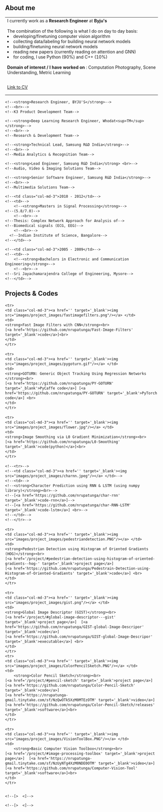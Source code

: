 ## About me
<table class="table table-hover">
<td class='col-md-3'>
I currently work as a <b>Research Engineer </b> at <b>Byju's</b>

<br>
<br>
The combination of the following is what I do on day to day basis:

<li>developing/finetuning computer vision algorithm</li>
<li>collecting data/labeling for building neural network models</li>
<li>building/finetuning neural network models</li>
<li>reading new papers (currently reading on attention and GNN)</li>
<li>for coding, I use Python (90%) and C++ (10%)</li>

<!--My research and development is focussed on applying Deep Learning to-->
<!--object detection and recognition problems while designing small or-->
<!--optimized models to run on mobile devices. -->

<!--<br>-->
<!--I also have experience in the design and development of image processing &-->
<!--computer vision algorithms with hands-on C-level and multi-threaded-->
<!--optimization of image processing modules.-->
<br>
<b>Domain of interest / I have worked on </b>: Computation Photography, Scene Understanding, Metric Learning

<!--<ul>-->
<!--<li>Object Detection & Recognition</li>-->
<!--<li>Object Pose Estimation</li>-->
<!--<li>Classification</li>-->
<!--<li>Handwriting OCR</li>-->
<!--<li>Metric Learning</li>-->
<!--<li>Image Filters</li>-->
<!--</ul>-->

<br>
<br>

<a href="https://nthere.dev/assets/nrupatunga-resume.pdf">Link to CV</a>

</td>
</table>

<!--## Industry Experience-->
<!--<table class="table table-hover"> -->
<!--<tr>-->
  <!--<td class='col-md-3'>2019 - Present</td>-->
  <!--<td>-->
    <!--<strong>Research Engineer, BYJU'S</strong>-->
    <!--<br>-->
    <!--K3 Product Development Team-->
  <!--</td>-->
<!--</tr>-->

<!--<tr>-->
  <!--<td class='col-md-3'>2017 - 2019</td>-->
  <!--<td>-->
    <!--<strong>Deep Learning Research Engineer, Whodat<sup>TM</sup></strong>-->
    <!--<br>-->
    <!--Research & Development Team-->
  <!--</td>-->
<!--</tr>-->

<!--<tr>-->
  <!--<td class='col-md-3'>2016 - 2017</td>-->
  <!--<td>-->
    <!--<strong>Technical Lead, Samsung R&D India</strong>-->
    <!--<br>-->
    <!--Media Analytics & Recognition Team-->
  <!--</td>-->
<!--</tr>-->
<!--<tr>-->
  <!--<td class='col-md-3'>2014 - 2016</td>-->
  <!--<td>-->
    <!--<strong>Lead Engineer, Samsung R&D India</strong> <br>-->
    <!--Audio, Video & Imaging Solutions Team-->
  <!--</td>-->
<!--</tr>-->
<!--<tr>-->
  <!--<td class='col-md-3'>2012 - 2014</td>-->
  <!--<td>-->
    <!--<strong>Senior Software Engineer, Samsung R&D India</strong>-->
    <!--<br>-->
    <!--Multimedia Solutions Team-->
  <!--</td>-->
<!--</tr>-->
<!--</table>-->

<!--## Education-->
<!--<table class="table table-hover">-->
  <!--<tr>-->
    <!--<td class="col-md-3">2010 - 2012</td>-->
    <!--<td>-->
        <!--<strong>Masters in Signal Processing</strong>-->
	<!--(5.8/7.0)-->
        <!--<br>-->
	<!--Thesis: Complex Network Approach for Analysis of-->
	<!--Biomedical signals (ECG, EEG)-->
        <!--<br>-->
      <!--Indian Institute of Science, Bangalore-->
    <!--</td>-->
  <!--</tr>-->
  <!--<tr>-->
    <!--<td class="col-md-3">2005 - 2009</td>-->
    <!--<td>-->
        <!--<strong>Bachelors in Electronic and Communication Engineering</strong>-->
        <!--<br>-->
	<!--Sri Jayachamarajendra College of Engineering, Mysore-->
    <!--</td>-->
  <!--</tr>-->
<!--</table>-->

<!--## Skills-->
<!--<table class="table table-hover">-->
<!--<tr>-->
  <!--<td class='col-md-2'>Languages</td>-->
  <!--<td markdown="1">-->
  <!--C, C++, Matlab, Python-->
  <!--</td>-->
<!--</tr>-->
<!--<tr>-->
  <!--<td class='col-md-2'>Deep Learning Frameworks</td>-->
  <!--<td markdown="1">-->
  <!--Caffe, TensorFlow, PyTorch, PyTorch-Lightning-->
  <!--</td>-->
<!--</tr>-->
<!--<tr>-->
  <!--<td class='col-md-2'>OS</td>-->
  <!--<td markdown="1">-->
  <!--Linux, Windows-->
  <!--</td>-->
<!--</tr>-->
<!--<tr>-->
  <!--<td class='col-md-2'>Miscellaneous Productivity Tools</td>-->
  <!--<td markdown="1">-->
  <!--Vim, LaTex, Tmux, Visual Studio, Eclipse, Android NDK-->
  <!--</td>-->
<!--</tr>-->
<!--</table>-->

## Projects & Codes

<table class="table table-hover">

    <tr>
    <td class="col-md-3"><a href='' target='_blank'><img src="images/project_images/fastimagefilters.png"/></a> </td>
    <td>
    <strong>Fast Image Filters with CNN</strong><br>
    [<a href='https://github.com/nrupatunga/Fast-Image-Filters' target='_blank'>code</a>]<br>
    </td>
    </tr>

    <tr>
    <td class="col-md-3"><a href='' target='_blank'><img src="images/project_images/pygoturn.gif"/></a> </td>
    <td>
    <strong>GOTURN: Generic Object Tracking Using Regression Networks </strong><br>
    [<a href='https://github.com/nrupatunga/PY-GOTURN' target='_blank'>PyCaffe code</a>] [<a href='https://github.com/nrupatunga/PY-GOTURN' target='_blank'>PyTorch code</a>] <br>
    </td>
    </tr>

    <tr>
    <td class="col-md-3"><a href='' target='_blank'><img src="images/project_images/flower.jpg"/></a> </td>
    <td>
    <strong>Image Smoothing via L0 Gradient Minimization</strong><br>
    [<a href='https://github.com/nrupatunga/L0-Smoothing' target='_blank'>code(python)</a>]<br>
    </td>
    </tr>

    <!--<tr>-->
    <!--<td class="col-md-3"><a href='' target='_blank'><img src="images/project_images/charnn.jpeg"/></a> </td>-->
    <!--<td>-->
    <!--<strong>Character Prediction using RNN & LSTM (using numpy library)</strong><br>-->
    <!--[<a href='https://github.com/nrupatunga/char-rnn' target='_blank'>code-rnn</a>]-->
    <!--[<a href='https://github.com/nrupatunga/char-RNN-LSTM' target='_blank'>code-lstm</a>] <br>-->
    <!--</td>-->
    <!--</tr>-->

    <tr>
    <td class="col-md-3"><a href='' target='_blank'><img src="images/project_images/pedestriandetection.PNG"/></a> </td>
    <td>
    <strong>Pedestrian Detection using Histogram of Oriented Gradients (HOG)</strong><br>
    [<a href='/project/#pedestrian-detection-using-histogram-of-oriented-gradients--hog-' target='_blank'>project page</a>] 
    [<a href='https://github.com/nrupatunga/Pedestrain-Detection-using-Histogram-of-Oriented-Gradients' target='_blank'>code</a>] <br>
    </td>
    </tr>

    <tr>
    <td class="col-md-3"><a href='' target='_blank'><img src="images/project_images/gist.png"/></a> </td>
    <td>
    <strong>Global Image Descriptor (GIST)</strong><br>
    [<a href='/project/#global-image-descriptor---gist' target='_blank'>project page</a>]  [<a href='https://github.com/nrupatunga/GIST-global-Image-Descripor' target='_blank'>code</a>]
    [<a href='https://github.com/nrupatunga/GIST-global-Image-Descripor' target='_blank'>executable</a>] <br>
    </td>
    </tr>
    <tr>
    <td class="col-md-3"><a href='' target='_blank'><img src="images/project_images/ColorPencilSketch.PNG"/></a> </td>
    <td>
        <strong>Color Pencil Sketch</strong><br>
	[<a href='/project/#pencil-sketch' target='_blank'>project page</a>]  [<a href='https://github.com/nrupatunga/Color-Pencil-Sketch' target='_blank'>code</a>]
	[<a href='https://nrupatunga-gmail.tinytake.com/sf/NzQwOTk5XzM0MTEzOTM' target='_blank'>video</a>]
	[<a href='https://github.com/nrupatunga/Color-Pencil-Sketch/releases' target='_blank'>software</a>]<br>
    </td>
    </tr>

    <tr>
    <td class="col-md-3"><a href='' target='_blank'><img src="images/project_images/VisionToolBox.PNG"/></a> </td>
    <td>
        <strong>Basic Computer Vision Toolbox</strong><br>
	[<a href='/project/#image-processing-toolbox' target='_blank'>project page</a>]  [<a href='https://nrupatunga-gmail.tinytake.com/sf/NzUyNTg4XzM0NDE0OTM' target='_blank'>video</a>]
	[<a href='https://github.com/nrupatunga/Computer-Vision-Tool' target='_blank'>software</a>]<br>
    </td>
    </tr>
</table>


 <!--+ Linear Algebra-->
 <!--+ Probability & Random Process-->
 <!--+ Detection & Estimation Theory-->
 <!--+ Speech Information Processing-->
 <!--+ Biomedical Signal Processing-->
 <!--+ Digital Image Processing-->
<!--+ Learning from Data, Yaser S. Abu-Mostafa-->
<!--+ Machine Learning, Andrew Ng-->
<!--+ CS231, Stanford-->
<!--+ Probabistic Graphical Models, Daphne Koller [<a href='https://www.coursera.org/account/accomplishments/certificate/72PXZST3HH6Y' target='_blank'>Certificate-Part-1</a>]-->

<!--<table class="table table-hover">-->
<!--<tr>-->
  <!--<td class='col-md-2'>2016</td>-->
  <!--<td>-->
  <!--Employee of the Month Award-->
    <!--[>  <]-->
  <!--</td>-->
<!--</tr>-->
<!--<tr>-->
  <!--<td class='col-md-2'>2014</td>-->
  <!--<td>-->
  <!--Recognition for contribution to Touch Focus solution (USP in Galaxy S5)-->
    <!--[>  <]-->
  <!--</td>-->
<!--</tr>-->
<!--</table>-->
